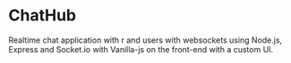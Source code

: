 # ChatHub
Realtime chat application with r and users with websockets using Node.js, Express and Socket.io with Vanilla-js on the front-end with a custom UI.
